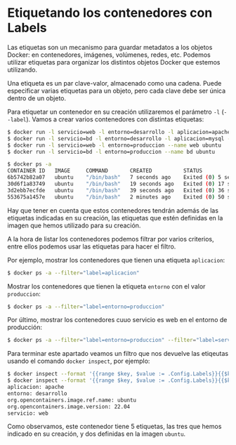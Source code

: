 # Etiquetando los contenedores con Labels

Las etiquetas son un mecanismo para guardar metadatos a los objetos Docker: en contenedores, imágenes, volúmenes, redes, etc. Podemos utilizar etiquetas para organizar los distintos objetos Docker que estemos utilizando.

Una etiqueta es un par clave-valor, almacenado como una cadena. Puede especificar varias etiquetas para un objeto, pero cada clave debe ser única dentro de un objeto. 

Para etiquetar un contenedor en su creación utilizaremos el parámetro `-l` (`--label`). Vamos a crear varios contenedores con distintas etiquetas:

```bash
$ docker run -l servicio=web -l entorno=desarrollo -l aplicacion=apache --name prueba_web ubuntu
$ docker run -l servicio=bd -l entorno=desarrollo -l aplicacion=mysql --name prueba_bd ubuntu
$ docker run -l servicio=web -l entorno=produccion --name web ubuntu
$ docker run -l servicio=bd -l entorno=produccion --name bd ubuntu

$ docker ps -a
CONTAINER ID   IMAGE     COMMAND       CREATED          STATUS                      PORTS     NAMES
6b5742b82a07   ubuntu    "/bin/bash"   7 seconds ago    Exited (0) 5 seconds ago              bd
30d6f1a83749   ubuntu    "/bin/bash"   19 seconds ago   Exited (0) 17 seconds ago             web
3d2ebb7ecfde   ubuntu    "/bin/bash"   39 seconds ago   Exited (0) 36 seconds ago             prueba_bd
553675a1457e   ubuntu    "/bin/bash"   2 minutes ago    Exited (0) 50 seconds ago             prueba_web
```

Hay que tener en cuenta que estos contenedores tendrán además de las etiquetas indicadas en su creación, las etiquetas que estén definidas en la imagen que hemos utilizado para su creación.

A la hora de listar los contenedores podemos filtrar por varios criterios, entre ellos podemos usar las etiquetas para hacer el filtro. 

Por ejemplo, mostrar los contenedores que tienen una etiqueta `aplicacion`:

```bash
$ docker ps -a --filter="label=aplicacion"
```

Mostrar los contenedores que tienen la etiqueta `entorno` con el valor `produccion`:

```bash
$ docker ps -a --filter="label=entorno=produccion"
```

Por último, mostrar los contenedores cuuo servicio es web en el entorno de producción:

```bash
$ docker ps -a --filter="label=entorno=produccion" --filter="label=servicio=web"
```

Para terminar este apartado veamos un filtro que nos devuelve las etiqeutas usando el comando `docker inspect`, por ejemplo:

```bash
$ docker inspect --format '{{range $key, $value := .Config.Labels}}{{$key}}: {{$value}}{{"\n"}}{{end}}' prueba_web
$ docker inspect --format '{{range $key, $value := .Config.Labels}}{{$key}}: {{$value}}{{"\n"}}{{end}}' prueba_web
aplicacion: apache
entorno: desarrollo
org.opencontainers.image.ref.name: ubuntu
org.opencontainers.image.version: 22.04
servicio: web
```

Como observamos, este contenedor tiene 5 etiquetas, las tres que hemos indicado en su creación, y dos definidas en la imagen `ubuntu`.